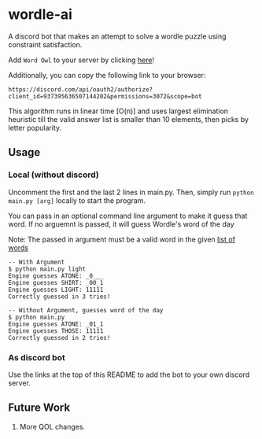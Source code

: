 # wordle-ai

A discord bot that makes an attempt to solve a wordle puzzle using constraint satisfaction.

Add `Word Owl` to your server by clicking [here](https://discord.com/api/oauth2/authorize?client_id=937395636507144202&permissions=3072&scope=bot)!

Additionally, you can copy the following link to your browser:

```
https://discord.com/api/oauth2/authorize?client_id=937395636507144202&permissions=3072&scope=bot
```

This algorithm runs in linear time [O(n)] and uses largest elimination heuristic till the valid answer list is smaller than 10 elements, then picks by letter popularity.

## Usage

### Local (without discord)

Uncomment the first and the last 2 lines in main.py. Then, simply run `python main.py [arg]` locally to start the program.

You can pass in an optional command line argument to make it guess that word. If no arguemnt is passed, it will guess Wordle's word of the day

Note: The passed in argument must be a valid word in the given [list of words](./Wordle/WordList.py)

```
-- With Argument
$ python main.py light
Engine guesses ATONE: _0___
Engine guesses SHIRT: _00_1
Engine guesses LIGHT: 11111
Correctly guessed in 3 tries!

-- Without Argument, guesses word of the day
$ python main.py
Engine guesses ATONE: _01_1
Engine guesses THOSE: 11111
Correctly guessed in 2 tries!
```

### As discord bot

Use the links at the top of this README to add the bot to your own discord server.

## Future Work

1. More QOL changes.
